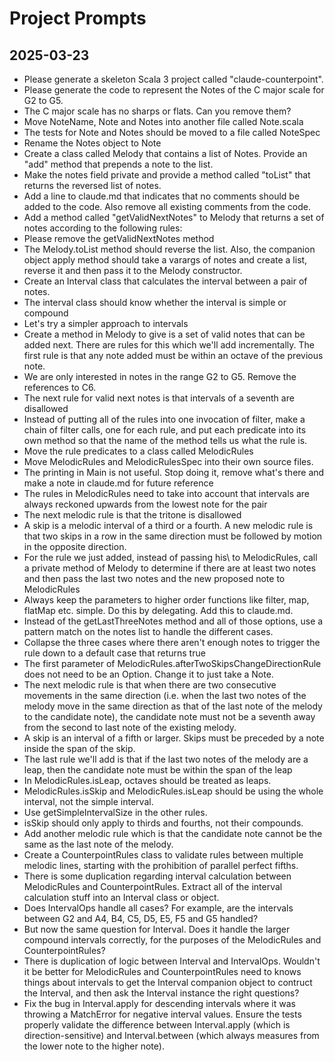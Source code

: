 # Project Prompts

## 2025-03-23

- Please generate a skeleton Scala 3 project called "claude-counterpoint".
- Please generate the code to represent the Notes of the C major scale for G2 to G5.
- The C major scale has no sharps or flats. Can you remove them?
- Move NoteName, Note and Notes into another file called Note.scala
- The tests for Note and Notes should be moved to a file called NoteSpec
- Rename the Notes object to Note
- Create a class called Melody that contains a list of Notes. Provide an "add" method that prepends a note to the list.
- Make the notes field private and provide a method called "toList" that returns the reversed list of notes.
- Add a line to claude.md that indicates that no comments should be added to the code. Also remove all existing comments from the code.
- Add a method called "getValidNextNotes" to Melody that returns a set of notes according to the following rules:
- Please remove the getValidNextNotes method
- The Melody.toList method should reverse the list. Also, the companion object apply method should take a varargs of notes and create a list, reverse it and then pass it to the Melody constructor.
- Create an Interval class that calculates the interval between a pair of notes.
- The interval class should know whether the interval is simple or compound
- Let's try a simpler approach to intervals
- Create a method in Melody to give is a set of valid notes that can be added next. There are rules for this which we'll add incrementally. The first rule is that any note added must be within an octave of the previous note.
- We are only interested in notes in the range G2 to G5. Remove the references to C6.
- The next rule for valid next notes is that intervals of a seventh are disallowed
- Instead of putting all of the rules into one invocation of filter, make a chain of filter calls, one for each rule, and put each predicate into its own method so that the name of the method tells us what the rule is.
- Move the rule predicates to a class called MelodicRules
- Move MelodicRules and MelodicRulesSpec into their own source files.
- The printing in Main is not useful. Stop doing it, remove what's there and make a note in claude.md for future reference
- The rules in MelodicRules need to take into account that intervals are always reckoned upwards from the lowest note for the pair
- The next melodic rule is that the tritone is disallowed
- A skip is a melodic interval of a third or a fourth. A new melodic rule is that two skips in a row in the same direction must be followed by motion in the opposite direction.
- For the rule we just added, instead of passing 	his\ to MelodicRules, call a private method of Melody to determine if there are at least two notes and then pass the last two notes and the new proposed note to MelodicRules
- Always keep the parameters to higher order functions like filter, map, flatMap etc. simple. Do this by delegating. Add this to claude.md.
- Instead of the getLastThreeNotes method and all of those options, use a pattern match on the notes list to handle the different cases.
- Collapse the three cases where there aren't enough notes to trigger the rule down to a default case that returns true
- The first parameter of MelodicRules.afterTwoSkipsChangeDirectionRule does not need to be an Option. Change it to just take a Note.
- The next melodic rule is that when there are two consecutive movements in the same direction (i.e. when the last two notes of the melody move in the same direction as that of the last note of the melody to the candidate note), the candidate note must not be a seventh away from the second to last note of the existing melody.
- A skip is an interval of a fifth or larger. Skips must be preceded by a note inside the span of the skip.
- The last rule we'll add is that if the last two notes of the melody are a leap, then the candidate note must be within the span of the leap
- In MelodicRules.isLeap, octaves should be treated as leaps.
- MelodicRules.isSkip and MelodicRules.isLeap should be using the whole interval, not the simple interval.
- Use getSimpleIntervalSize in the other rules.
- isSkip should only apply to thirds and fourths, not their compounds.
- Add another melodic rule which is that the candidate note cannot be the same as the last note of the melody.
- Create a CounterpointRules class to validate rules between multiple melodic lines, starting with the prohibition of parallel perfect fifths.
- There is some duplication regarding interval calculation between MelodicRules and CounterpointRules. Extract all of the interval calculation stuff into an Interval class or object.
- Does IntervalOps handle all cases? For example, are the intervals between G2 and A4, B4, C5, D5, E5, F5 and G5 handled?
- But now the same question for Interval. Does it handle the larger compound intervals correctly, for the purposes of the MelodicRules and CounterpointRules?
- There is duplication of logic between Interval and IntervalOps. Wouldn't it be better for MelodicRules and CounterpointRules need to knows things about intervals to get the Interval companion object to contruct the Interval, and then ask the Interval instance the right questions?
- Fix the bug in Interval.apply for descending intervals where it was throwing a MatchError for negative interval values. Ensure the tests properly validate the difference between Interval.apply (which is direction-sensitive) and Interval.between (which always measures from the lower note to the higher note).